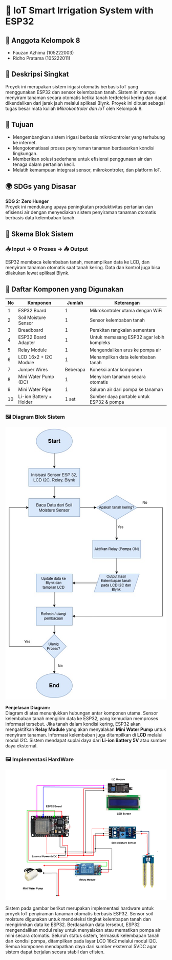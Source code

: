 # 🌿 IoT Smart Irrigation System with ESP32

## 👥 Anggota Kelompok 8
- Fauzan Azhima (105222003)
- Ridho Pratama (105222011)

## 📄 Deskripsi Singkat
Proyek ini merupakan sistem irigasi otomatis berbasis IoT yang menggunakan ESP32 dan sensor kelembaban tanah. Sistem ini mampu menyiram tanaman secara otomatis ketika tanah terdeteksi kering dan dapat dikendalikan dari jarak jauh melalui aplikasi Blynk. Proyek ini dibuat sebagai tugas besar mata kuliah *Mikrokontroler dan IoT* oleh Kelompok 8.

## 🎯 Tujuan
- Mengembangkan sistem irigasi berbasis mikrokontroler yang terhubung ke internet.
- Mengotomatisasi proses penyiraman tanaman berdasarkan kondisi lingkungan.
- Memberikan solusi sederhana untuk efisiensi penggunaan air dan tenaga dalam pertanian kecil.
- Melatih kemampuan integrasi sensor, mikrokontroler, dan platform IoT.

## 🌍 SDGs yang Disasar
**SDG 2: Zero Hunger**  
Proyek ini mendukung upaya peningkatan produktivitas pertanian dan efisiensi air dengan menyediakan sistem penyiraman tanaman otomatis berbasis data kelembaban tanah.

## 🔁 Skema Blok Sistem
### 📥 Input → ⚙️ Proses → 📤 Output

ESP32 membaca kelembaban tanah, menampilkan data ke LCD, dan menyiram tanaman otomatis saat tanah kering. Data dan kontrol juga bisa dilakukan lewat aplikasi Blynk.

## 🔩 Daftar Komponen yang Digunakan
| No | Komponen                 | Jumlah | Keterangan                                 |
|----|--------------------------|--------|--------------------------------------------|
| 1  | ESP32 Board              | 1      | Mikrokontroler utama dengan WiFi           |
| 2  | Soil Moisture Sensor     | 1      | Sensor kelembaban tanah                    |
| 3  | Breadboard               | 1      | Perakitan rangkaian sementara              |
| 4  | ESP32 Board Adapter      | 1      | Untuk memasang ESP32 agar lebih kompleks   |
| 5  | Relay Module             | 1      | Mengendalikan arus ke pompa air            |
| 6  | LCD 16x2 + I2C Module    | 1      | Menampilkan data kelembaban tanah          |
| 7  | Jumper Wires             | Beberapa | Koneksi antar komponen                   |
| 8  | Mini Water Pump (DC)     | 1      | Menyiram tanaman secara otomatis           |
| 9  | Mini Water Pipe          | 1      | Saluran air dari pompa ke tanaman          |
| 10 | Li-ion Battery + Holder  | 1 set  | Sumber daya portable untuk ESP32 & pompa   |


### 🖼️ Diagram Blok Sistem

![Diagram Blok Sistem](Tubes%20IOT-Diagram%20blok%20sistem.jpg)

**Penjelasan Diagram:**  
Diagram di atas menunjukkan hubungan antar komponen utama. Sensor kelembaban tanah mengirim data ke ESP32, yang kemudian memproses informasi tersebut. Jika tanah dalam kondisi kering, ESP32 akan mengaktifkan **Relay Module** yang akan menyalakan **Mini Water Pump** untuk menyiram tanaman. Informasi kelembaban juga ditampilkan di **LCD** melalui modul I2C. Sistem mendapat suplai daya dari **Li-ion Battery 5V** atau sumber daya eksternal.

### 🖼️ Implementasi HardWare

![Implementasi Hardware](implementasi%20hardware.png)

Sistem pada gambar berikut merupakan implementasi hardware untuk proyek IoT penyiraman tanaman otomatis berbasis ESP32. Sensor soil moisture digunakan untuk mendeteksi tingkat kelembapan tanah dan mengirimkan data ke ESP32. Berdasarkan data tersebut, ESP32 mengendalikan modul relay untuk menyalakan atau mematikan pompa air mini secara otomatis. Seluruh status sistem, termasuk kelembapan tanah dan kondisi pompa, ditampilkan pada layar LCD 16x2 melalui modul I2C. Semua komponen mendapatkan daya dari sumber eksternal 5VDC agar sistem dapat berjalan secara stabil dan efisien.


